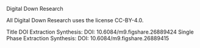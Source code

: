 Digital Down Research

All Digital Down Research uses the license CC-BY-4.0.

Title                                    DOI
Extraction Synthesis:                    DOI: 10.6084/m9.figshare.26889424
Single Phase Extraction Synthesis:       DOI: 10.6084/m9.figshare.26889415
